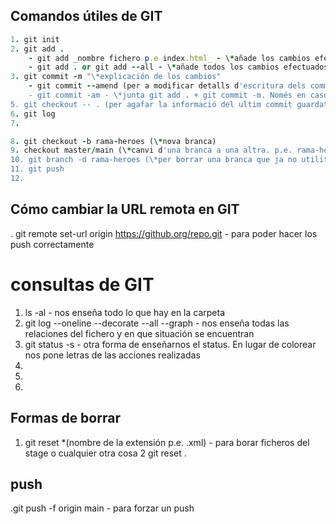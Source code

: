 ## Comandos útiles de GIT
```ruby 
1. git init
2. git add .
    - git add _nombre fichero p.e index.html_ - \*añade los cambios efectuados en este fichero\*
    - git add . or git add --all - \*añade todos los cambios efectuados hasta el momento\*
3. git commit -m "\*explicación de los cambios"
    - git commit --amend (per a modificar detalls d'escritura dels commits)
    - git commit -am - \*junta git add . + git commit -m. Només en casos en seguiments continuos\*
5. git checkout -- . (per agafar la informació del ultim commit guardat en cas d'un error)
6. git log
7. 

8. git checkout -b rama-heroes (\*nova branca)
9. checkout master/main (\*canvi d'una branca a una altra. p.e. rama-heroes a main)
10. git branch -d rama-heroes (\*per borrar una branca que ja no utilitzem)
11. git push
12. 
```
## Cómo cambiar la URL remota en GIT 

. git remote set-url origin https://github.org/repo.git - para poder hacer los push correctamente

# consultas de GIT

1. ls -al - nos enseña todo lo que hay en la carpeta
2. git log --oneline --decorate --all --graph - nos enseña todas las relaciones del fichero y en que situación se encuentran
3. git status -s - otra forma de enseñarnos el status. En lugar de colorear nos pone letras de las acciones realizadas
4. 
5. 
6. 

## Formas de borrar
1. git reset *(nombre de la extensión p.e. .xml) - para borar ficheros del stage o cualquier  otra cosa
2 git reset .

## push
.git push -f origin main - para forzar un push




